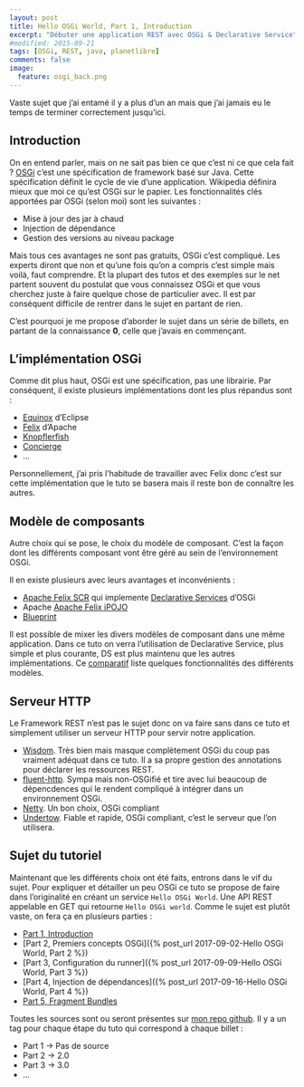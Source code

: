 ```yaml
---
layout: post
title: Hello OSGi World, Part 1, Introduction
excerpt: "Débuter une application REST avec OSGi & Declarative Service"
#modified: 2015-09-21
tags: [OSGi, REST, java, planetlibre]
comments: false
image:
  feature: osgi_back.png
---
```


Vaste sujet que j’ai entamé il y a plus d’un an mais que j’ai jamais eu le temps de terminer correctement jusqu’ici.

## Introduction
On en entend parler, mais on ne sait pas bien ce que c’est ni ce que cela fait ? [OSGi](http://www.osgi.org/) c’est une
spécification de framework basé sur Java. Cette spécification définit le cycle de vie d’une application. Wikipedia
définira mieux que moi ce qu’est OSGi sur le papier. Les fonctionnalités clés apportées par OSGi (selon moi) sont les
suivantes :

* Mise à jour des jar à chaud
* Injection de dépendance
* Gestion des versions au niveau package

Mais tous ces avantages ne sont pas gratuits, OSGi c’est compliqué. Les experts diront que non et qu’une fois qu’on a compris c’est simple mais voilà, faut comprendre. Et la plupart des tutos et des exemples sur le net partent souvent du postulat que vous connaissez OSGi et que vous cherchez juste à faire quelque chose de particulier avec. Il est par conséquent difficile de rentrer dans le sujet en partant de rien.

C’est pourquoi je me propose d’aborder le sujet dans un série de billets, en partant de la connaissance **0**, celle
que j’avais en commençant.

## L’implémentation OSGi
Comme dit plus haut, OSGi est une spécification, pas une librairie. Par conséquent, il existe plusieurs implémentations
dont les plus répandus sont :

* [Equinox](https://www.eclipse.org/equinox/) d’Eclipse
* [Felix](https://felix.apache.org/) d’Apache
* [Knopflerfish](http://www.knopflerfish.org/)
* [Concierge](http://concierge.sourceforge.net/)
* ...

Personnellement, j’ai pris l’habitude de travailler avec Felix donc c’est sur cette implémentation que le tuto se basera
mais il reste bon de connaître les autres.

## Modèle de composants
Autre choix qui se pose, le choix du modèle de composant. C’est la façon dont les différents composant vont être géré
au sein de l’environnement OSGi.

Il en existe plusieurs avec leurs avantages et inconvénients :

 * [Apache Felix SCR](https://felix.apache.org/documentation/subprojects/apache-felix-service-component-runtime.html)
 qui implemente [Declarative Services](http://wiki.osgi.org/wiki/Declarative_Services) d’OSGi
 * Apache [Apache Felix iPOJO](https://felix.apache.org/documentation/subprojects/apache-felix-ipojo.html)
 * [Blueprint](http://wiki.osgi.org/wiki/Blueprint)

Il est possible de mixer les divers modèles de composant dans une même application. Dans ce tuto on verra l’utilisation
de Declarative Service, plus simple et plus courante, DS est plus maintenu que les autres implémentations.
Ce [comparatif](https://felix.apache.org/documentation/subprojects/apache-felix-ipojo/apache-felix-ipojo-userguide/ipojo-faq.html#how-does-ipojo-compare-to-declarative-services-or-blueprint)
liste quelques fonctionnalités des différents modèles.

## Serveur HTTP
Le Framework REST n’est pas le sujet donc on va faire sans dans ce tuto et simplement utiliser un serveur HTTP pour servir notre application.

* [Wisdom](http://wisdom-framework.org/). Très bien mais masque complètement OSGi du coup pas vraiment adéquat dans ce tuto. Il a sa propre gestion des
annotations pour déclarer les ressources REST.
* [fluent-http](https://github.com/CodeStory/fluent-http). Sympa mais non-OSGifié et tire avec lui beaucoup de dépencdences qui le rendent compliqué à intégrer dans un environnement OSGi.
* [Netty](https://netty.io/). Un bon choix, OSGi compliant
* [Undertow](http://undertow.io/). Fiable et rapide, OSGi compliant, c’est le serveur que l’on utilisera.

## Sujet du tutoriel
Maintenant que les différents choix ont été faits, entrons dans le vif du sujet. Pour expliquer et détailler un peu OSGi ce tuto se propose de faire dans l’originalité en créant un service `Hello OSGi World`. Une API REST appelable en GET qui retourne `Hello OSGi world`. Comme le sujet est plutôt vaste, on fera ça en plusieurs parties :

* [Part 1, Introduction]()
* [Part 2, Premiers concepts OSGi]({% post_url 2017-09-02-Hello OSGi World, Part 2 %})
* [Part 3, Configuration du runner]({% post_url 2017-09-09-Hello OSGi World, Part 3 %})
* [Part 4, Injection de dépendances]({% post_url 2017-09-16-Hello OSGi World, Part 4 %})
* [Part 5, Fragment Bundles]()

Toutes les sources sont ou seront présentes sur [mon repo github](https://github.com/Marthym/hello-osgi-world). Il y a un tag pour chaque étape du tuto qui correspond à chaque billet :
* Part 1 -> Pas de source
* Part 2 -> 2.0
* Part 3 -> 3.0
* ...